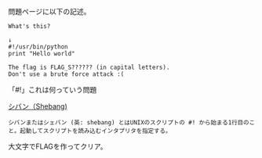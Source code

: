 問題ページに以下の記述。  


```
What's this?

↓
#!/usr/bin/python
print "Hello world"

The flag is FLAG_S?????? (in capital letters).
Don't use a brute force attack :(
```

「#!」これは何っていう問題  

[シバン（Shebang)](https://ja.wikipedia.org/wiki/%E3%82%B7%E3%83%90%E3%83%B3_(Unix))  


```
シバンまたはシェバン (英: shebang) とはUNIXのスクリプトの #! から始まる1行目のこと。起動してスクリプトを読み込むインタプリタを指定する。
```

大文字でFLAGを作ってクリア。  
